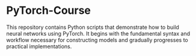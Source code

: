 # PyTorch-Course
This repository contains Python scripts that demonstrate how to build neural networks using PyTorch. It begins with the fundamental syntax and workflow necessary for constructing models and gradually progresses to practical implementations.
